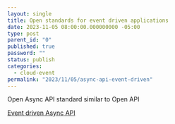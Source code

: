 ```yaml
---
layout: single
title: Open standards for event driven applications
date: 2023-11-05 08:00:00.000000000 -05:00
type: post
parent_id: "0"
published: true
password: ""
status: publish
categories:
  - cloud-event
permalink: "2023/11/05/async-api-event-driven"
---
```


Open Async API standard similar to Open API

[Event driven Async API](https://www.youtube.com/watch?v=cIU1Rl1cZjA&ab_channel=Devoxx)
